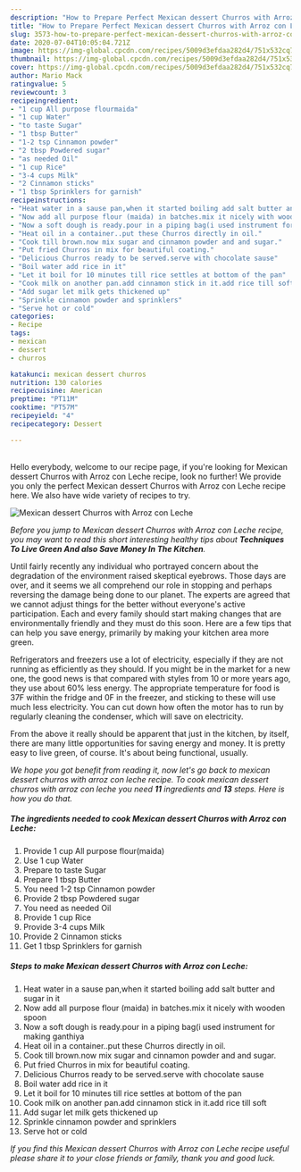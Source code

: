 ```yaml
---
description: "How to Prepare Perfect Mexican dessert Churros with Arroz con Leche"
title: "How to Prepare Perfect Mexican dessert Churros with Arroz con Leche"
slug: 3573-how-to-prepare-perfect-mexican-dessert-churros-with-arroz-con-leche
date: 2020-07-04T10:05:04.721Z
image: https://img-global.cpcdn.com/recipes/5009d3efdaa282d4/751x532cq70/mexican-dessert-churros-with-arroz-con-leche-recipe-main-photo.jpg
thumbnail: https://img-global.cpcdn.com/recipes/5009d3efdaa282d4/751x532cq70/mexican-dessert-churros-with-arroz-con-leche-recipe-main-photo.jpg
cover: https://img-global.cpcdn.com/recipes/5009d3efdaa282d4/751x532cq70/mexican-dessert-churros-with-arroz-con-leche-recipe-main-photo.jpg
author: Mario Mack
ratingvalue: 5
reviewcount: 3
recipeingredient:
- "1 cup All purpose flourmaida"
- "1 cup Water"
- "to taste Sugar"
- "1 tbsp Butter"
- "1-2 tsp Cinnamon powder"
- "2 tbsp Powdered sugar"
- "as needed Oil"
- "1 cup Rice"
- "3-4 cups Milk"
- "2 Cinnamon sticks"
- "1 tbsp Sprinklers for garnish"
recipeinstructions:
- "Heat water in a sause pan,when it started boiling add salt butter and sugar in it"
- "Now add all purpose flour (maida) in batches.mix it nicely with wooden spoon"
- "Now a soft dough is ready.pour in a piping bag(i used instrument for making ganthiya"
- "Heat oil in a container..put these Churros directly in oil."
- "Cook till brown.now mix sugar and cinnamon powder and and sugar."
- "Put fried Churros in mix for beautiful coating."
- "Delicious Churros ready to be served.serve with chocolate sause"
- "Boil water add rice in it"
- "Let it boil for 10 minutes till rice settles at bottom of the pan"
- "Cook milk on another pan.add cinnamon stick in it.add rice till soft"
- "Add sugar let milk gets thickened up"
- "Sprinkle cinnamon powder and sprinklers"
- "Serve hot or cold"
categories:
- Recipe
tags:
- mexican
- dessert
- churros

katakunci: mexican dessert churros 
nutrition: 130 calories
recipecuisine: American
preptime: "PT11M"
cooktime: "PT57M"
recipeyield: "4"
recipecategory: Dessert

---
```

<br>
Hello everybody, welcome to our recipe page, if you're looking for Mexican dessert Churros with Arroz con Leche recipe, look no further! We provide you only the perfect Mexican dessert Churros with Arroz con Leche recipe here. We also have wide variety of recipes to try.
<br>


![Mexican dessert Churros with Arroz con Leche](https://img-global.cpcdn.com/recipes/5009d3efdaa282d4/751x532cq70/mexican-dessert-churros-with-arroz-con-leche-recipe-main-photo.jpg)

<i>Before you jump to Mexican dessert Churros with Arroz con Leche recipe, you may want to read this short interesting healthy tips about 
<strong>Techniques To Live Green And also Save Money In The Kitchen</strong>.</i>
</br>

Until fairly recently any individual who portrayed concern about the degradation of the environment raised skeptical eyebrows. Those days are over, and it seems we all comprehend our role in stopping and perhaps reversing the damage being done to our planet. The experts are agreed that we cannot adjust things for the better without everyone's active participation. Each and every family should start making changes that are environmentally friendly and they must do this soon. Here are a few tips that can help you save energy, primarily by making your kitchen area more green.

Refrigerators and freezers use a lot of electricity, especially if they are not running as efficiently as they should. If you might be in the market for a new one, the good news is that compared with styles from 10 or more years ago, they use about 60% less energy. The appropriate temperature for food is 37F within the fridge and 0F in the freezer, and sticking to these will use much less electricity. You can cut down how often the motor has to run by regularly cleaning the condenser, which will save on electricity.

From the above it really should be apparent that just in the kitchen, by itself, there are many little opportunities for saving energy and money. It is pretty easy to live green, of course. It's about being functional, usually.


<i>We hope you got benefit from reading it, now let's go back to mexican dessert churros with arroz con leche recipe. To cook mexican dessert churros with arroz con leche you need <strong>11</strong> ingredients and <strong>13</strong> steps. Here is how you do that.
</i>

##### The ingredients needed to cook Mexican dessert Churros with Arroz con Leche:

1. Provide 1 cup All purpose flour(maida)
1. Use 1 cup Water
1. Prepare to taste Sugar
1. Prepare 1 tbsp Butter
1. You need 1-2 tsp Cinnamon powder
1. Provide 2 tbsp Powdered sugar
1. You need as needed Oil
1. Provide 1 cup Rice
1. Provide 3-4 cups Milk
1. Provide 2 Cinnamon sticks
1. Get 1 tbsp Sprinklers for garnish


##### Steps to make Mexican dessert Churros with Arroz con Leche:

1. Heat water in a sause pan,when it started boiling add salt butter and sugar in it
1. Now add all purpose flour (maida) in batches.mix it nicely with wooden spoon
1. Now a soft dough is ready.pour in a piping bag(i used instrument for making ganthiya
1. Heat oil in a container..put these Churros directly in oil.
1. Cook till brown.now mix sugar and cinnamon powder and and sugar.
1. Put fried Churros in mix for beautiful coating.
1. Delicious Churros ready to be served.serve with chocolate sause
1. Boil water add rice in it
1. Let it boil for 10 minutes till rice settles at bottom of the pan
1. Cook milk on another pan.add cinnamon stick in it.add rice till soft
1. Add sugar let milk gets thickened up
1. Sprinkle cinnamon powder and sprinklers
1. Serve hot or cold


<i>If you find this Mexican dessert Churros with Arroz con Leche recipe useful please share it to your close friends or family, thank you and good luck.</i>
